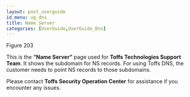 ```yaml
---
layout: post_userguide
id_menu: ug_dns
title: Name Server
categories: [UserGuide,UserGuide_Dns]
---
```

Figure 203

This is the **“Name Server”** page used for **Toffs Technologies Support Team**. It shows the subdomain for NS records. For using Toffs DNS, the customer needs to point NS records to those subdomains.


Please contact **Toffs Security Operation Center** for assistance if you encounter any issues.